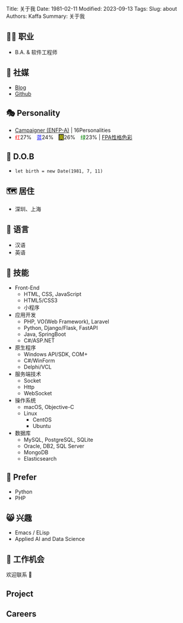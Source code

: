 Title: 关于我
Date: 1981-02-11
Modified: 2023-09-13
Tags: 
Slug: about
Authors: Kaffa
Summary: 关于我

<style> h1 { text-align: center; } </style>


## 👨‍💻 职业

- B.A. & 软件工程师

## 🎨 社媒

- [Blog][1]
- [Github][2]

## 🎭 Personality

-  [Campaigner (ENFP-A)][11] | 16Personalities
-  <span style="color:red">红</span>27%　<span style="color:blue">蓝</span>24%　<span style="color:yellow;background:#333">黄</span>26%　<span style="color:green">绿</span>23% | [FPA性格色彩][12]

## 📆 D.O.B

- `let birth = new Date(1981, 7, 11)`

## 🗺️ 居住

- 深圳、上海

## 📣 语言

- 汉语
- 英语

## 🎸 技能

- Front-End
    - HTML, CSS, JavaScript
    - HTML5/CSS3
    - 小程序
- 应用开发
    - PHP, VO(Web Framework), Laravel 
    - Python, Django/Flask, FastAPI
    - Java, SpringBoot
    - C#/ASP.NET
- 原生程序
    - Windows API/SDK, COM+
    - C#/WinForm
    - Delphi/VCL
- 服务端技术
    - Socket
    - Http
    - WebSocket
- 操作系统
    - macOS, Objective-C
    - Linux
        - CentOS
        - Ubuntu
- 数据库
    - MySQL, PostgreSQL, SQLite
    - Oracle, DB2, SQL Server
    - MongoDB
    - Elasticsearch


## 🍕 Prefer

- Python
- PHP

## 😸 兴趣

- Emacs / ELisp
- Applied AI and Data Science 

## 🤝 工作机会

欢迎联系 🙂

## Project

## Careers

[1]:https://kaffa.im
[2]:https://www.github.com/kaffa
[11]:https://www.16personalities.com/profiles/29051247dea3c
[12]:http://www.fpaworld.com

